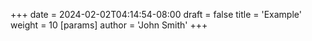 +++
date =         2024-02-02T04:14:54-08:00
draft = false
title = 'Example'
weight = 10
[params]
author   =     'John Smith'
+++
